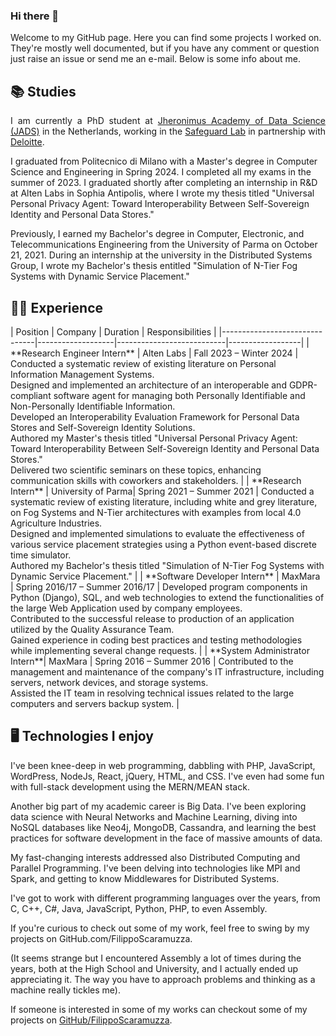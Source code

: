 ### Hi there 👋
Welcome to my GitHub page. Here you can find some projects I worked on. They're mostly well documented, but if you have any comment or question just raise an issue or send me an e-mail. 
Below is some info about me. 

<h2>📚 Studies</h2>
<p style="text-align: justify;">
I am currently a PhD student at <a href="https://www.jads.nl/">Jheronimus Academy of Data Science (JADS)</a> in the Netherlands, working in the <a href="https://www.jads.nl/research-labs-safeguard/">Safeguard Lab</a> in partnership with <a href="https://www.deloitte.com/global/en.html?icid=site_selector_global">Deloitte</a>.

I graduated from Politecnico di Milano with a Master's degree in Computer Science and Engineering in Spring 2024. I completed all my exams in the summer of 2023. I graduated shortly after completing an internship in R&D at Alten Labs in Sophia Antipolis, where I wrote my thesis titled "Universal Personal Privacy Agent: Toward Interoperability Between Self-Sovereign Identity and Personal Data Stores."

Previously, I earned my Bachelor's degree in Computer, Electronic, and Telecommunications Engineering from the University of Parma on October 21, 2021. During an internship at the university in the Distributed Systems Group, I wrote my Bachelor's thesis entitled "Simulation of N-Tier Fog Systems with Dynamic Service Placement."
</p>

<h2>👨‍💻 Experience</h2>
| Position                      | Company           | Duration                  | Responsibilities |
|-------------------------------|-------------------|---------------------------|------------------|
| **Research Engineer Intern**  | Alten Labs        | Fall 2023 – Winter 2024   | Conducted a systematic review of existing literature on Personal Information Management Systems.<br>Designed and implemented an architecture of an interoperable and GDPR-compliant software agent for managing both Personally Identifiable and Non-Personally Identifiable Information.<br>Developed an Interoperability Evaluation Framework for Personal Data Stores and Self-Sovereign Identity Solutions.<br>Authored my Master's thesis titled "Universal Personal Privacy Agent: Toward Interoperability Between Self-Sovereign Identity and Personal Data Stores."<br>Delivered two scientific seminars on these topics, enhancing communication skills with coworkers and stakeholders. |
| **Research Intern**           | University of Parma| Spring 2021 – Summer 2021 | Conducted a systematic review of existing literature, including white and grey literature, on Fog Systems and N-Tier architectures with examples from local 4.0 Agriculture Industries.<br>Designed and implemented simulations to evaluate the effectiveness of various service placement strategies using a Python event-based discrete time simulator.<br>Authored my Bachelor's thesis titled "Simulation of N-Tier Fog Systems with Dynamic Service Placement." |
| **Software Developer Intern** | MaxMara           | Spring 2016/17 – Summer 2016/17 | Developed program components in Python (Django), SQL, and web technologies to extend the functionalities of the large Web Application used by company employees.<br>Contributed to the successful release to production of an application utilized by the Quality Assurance Team.<br>Gained experience in coding best practices and testing methodologies while implementing several change requests. |
| **System Administrator Intern**| MaxMara           | Spring 2016 – Summer 2016 | Contributed to the management and maintenance of the company's IT infrastructure, including servers, network devices, and storage systems.<br>Assisted the IT team in resolving technical issues related to the large computers and servers backup system. |


<h2>🖥️ Technologies I enjoy</h2>
I've been knee-deep in web programming, dabbling with PHP, JavaScript, WordPress, NodeJs, React, jQuery, HTML, and CSS. I've even had some fun with full-stack development using the MERN/MEAN stack.

Another big part of my academic career is Big Data. I've been exploring data science with Neural Networks and Machine Learning, diving into NoSQL databases like Neo4j, MongoDB, Cassandra, and learning the best practices for software development in the face of massive amounts of data.

My fast-changing interests addressed also Distributed Computing and Parallel Programming. I've been delving into technologies like MPI and Spark, and getting to know Middlewares for Distributed Systems.

I've got to work with different programming languages over the years, from C, C++, C#, Java, JavaScript, Python, PHP, to even Assembly.

If you're curious to check out some of my work, feel free to swing by my projects on GitHub.com/FilippoScaramuzza.

(It seems strange but I encountered Assembly a lot of times during the years, both at the High School and University, and I actually ended up appreciating it. The way you have to approach problems and thinking as a machine really tickles me).

If someone is interested in some of my works can checkout some of my projects on <a href="https://github.com/FilippoScaramuzza">GitHub/FilippoScaramuzza</a>.
